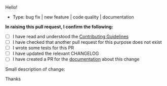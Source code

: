 Hello!

* Type: bug fix | new feature | code quality | documentation

**In raising this pull request, I confirm the following:**

- [ ] I have read and understood the [Contributing Guidelines](https://github.com/phalcon/traits/blob/master/CONTRIBUTING.md)
- [ ] I have checked that another pull request for this purpose does not exist
- [ ] I wrote some tests for this PR
- [ ] I have updated the relevant CHANGELOG
- [ ] I have created a PR for the [documentation](https://github.com/phalcon/docs) about this change

Small description of change:

Thanks
